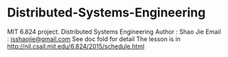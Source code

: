 # Distributed-Systems-Engineering
MIT 6.824 project. Distributed Systems Engineering
Author : Shao Jie
Email  : jsshaojie@gmail.com
See doc fold for detail
The lesson is in http://nil.csail.mit.edu/6.824/2015/schedule.html
